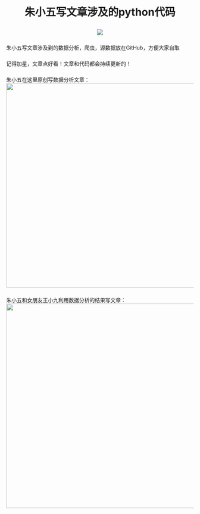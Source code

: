 # <p align="center">朱小五写文章涉及的python代码</p>


<p align="center">
    <a href="">
        <img src="https://img.shields.io/badge/状态-持续更新中-brightgreen.svg">
        </a>
</p>

### 
朱小五写文章涉及到的数据分析，爬虫，源数据放在GitHub，方便大家自取
</br>

### 
记得加星，文章点好看！文章和代码都会持续更新的！

### 
朱小五在这里原创写数据分析文章：
<img src="https://github.com/zpw1995/aotodata/blob/master/wanshuju.jpg" width="550" />

### 
朱小五和女朋友王小九利用数据分析的结果写文章：
<img src="https://github.com/zpw1995/aotodata/blob/master/aotudata.png" width="550" />





